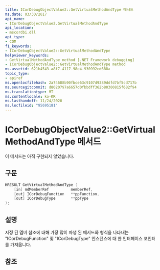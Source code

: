 ```yaml
---
title: ICorDebugObjectValue2::GetVirtualMethodAndType 메서드
ms.date: 03/30/2017
api_name:
- ICorDebugObjectValue2.GetVirtualMethodAndType
api_location:
- mscordbi.dll
api_type:
- COM
f1_keywords:
- ICorDebugObjectValue2::GetVirtualMethodAndType
helpviewer_keywords:
- GetVirtualMethodAndType method [.NET Framework debugging]
- ICorDebugObjectValue2::GetVirtualMethodAndType method
ms.assetid: 621b4543-a8f7-4117-98e4-930992cd688a
topic_type:
- apiref
ms.openlocfilehash: 2a74688b90fbce63c9107d9389ddfd7bf5cd717b
ms.sourcegitcommit: d8020797a6657d0fbbdff362b80300815f682f94
ms.translationtype: MT
ms.contentlocale: ko-KR
ms.lasthandoff: 11/24/2020
ms.locfileid: "95695181"
---
```

# <a name="icordebugobjectvalue2getvirtualmethodandtype-method"></a>ICorDebugObjectValue2::GetVirtualMethodAndType 메서드

이 메서드는 아직 구현되지 않았습니다.  
  
## <a name="syntax"></a>구문  
  
```cpp  
HRESULT GetVirtualMethodAndType (  
    [in] mdMemberRef          memberRef,  
    [out] ICorDebugFunction   **ppFunction,  
    [out] ICorDebugType       **ppType  
);  
```  
  
## <a name="remarks"></a>설명  

 지정 된 멤버 참조에 대해 가장 많이 파생 된 메서드와 형식을 나타내는 "ICorDebugFunction" 및 "ICorDebugType" 인스턴스에 대 한 인터페이스 포인터를 가져옵니다.  
  
## <a name="see-also"></a>참조
